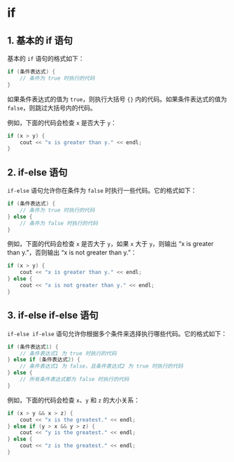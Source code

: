 # if

## 1. 基本的 if 语句

基本的 `if` 语句的格式如下：

```c++
if (条件表达式) {
    // 条件为 true 时执行的代码
}
```



如果条件表达式的值为 `true`，则执行大括号 `{}` 内的代码。如果条件表达式的值为 `false`，则跳过大括号内的代码。

例如，下面的代码会检查 `x` 是否大于 `y`：

```c++
if (x > y) {
    cout << "x is greater than y." << endl;
}
```



## 2. if-else 语句

`if-else` 语句允许你在条件为 `false` 时执行一些代码。它的格式如下：

```c++
if (条件表达式) {
    // 条件为 true 时执行的代码
} else {
    // 条件为 false 时执行的代码
}
```



例如，下面的代码会检查 `x` 是否大于 `y`，如果 `x` 大于 `y`，则输出 “x is greater than y.”，否则输出 “x is not greater than y.”：

```c++
if (x > y) {
    cout << "x is greater than y." << endl;
} else {
    cout << "x is not greater than y." << endl;
}
```



## 3. if-else if-else 语句

`if-else if-else` 语句允许你根据多个条件来选择执行哪些代码。它的格式如下：

```c++
if (条件表达式1) {
    // 条件表达式1 为 true 时执行的代码
} else if (条件表达式2) {
    // 条件表达式1 为 false，且条件表达式2 为 true 时执行的代码
} else {
    // 所有条件表达式都为 false 时执行的代码
}
```



例如，下面的代码会检查 `x`、`y` 和 `z` 的大小关系：

```c++
if (x > y && x > z) {
    cout << "x is the greatest." << endl;
} else if (y > x && y > z) {
    cout << "y is the greatest." << endl;
} else {
    cout << "z is the greatest." << endl;
}
```



